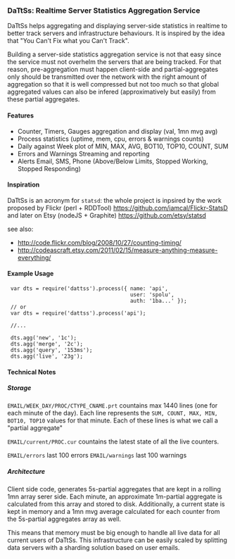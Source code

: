 ### DaTtSs: Realtime Server Statistics Aggregation Service

DaTtSs helps aggregating and displaying server-side statistics in realtime to better track
servers and infrastructure behaviours. It is inspired by the idea that 
"You Can't Fix what you Can't Track".

Building a server-side statistics aggregation service is not that easy since the service 
must not overhelm the servers that are being tracked. For that reason, pre-aggregation must 
happen client-side and partial-aggregates only should be transmitted over the network with the
right amount of aggregation so that it is well compressed but not too much so that global
aggregated values can also be infered (approximatively but easily) from these partial aggregates.

#### Features

- Counter, Timers, Gauges aggregation and display (val, 1mn mvg avg)
- Process statistics (uptime, mem, cpu, errors & warnings counts)
- Daily against Week plot of MIN, MAX, AVG, BOT10, TOP10, COUNT, SUM
- Errors and Warnings Streaming and reporting
- Alerts Email, SMS, Phone (Above/Below Limits, Stopped Working, Stopped Responding) 

#### Inspiration

DaTtSs is an acronym for `statsd`: the whole project is inpsired by the work proposed by 
Flickr (perl + RDDTool) https://github.com/iamcal/Flickr-StatsD and later on Etsy (nodeJS + Graphite) 
https://github.com/etsy/statsd 

see also: 
- http://code.flickr.com/blog/2008/10/27/counting-timing/
- http://codeascraft.etsy.com/2011/02/15/measure-anything-measure-everything/

#### Example Usage

```
 var dts = require('dattss').process({ name: 'api',
                                       user: 'spolu',
                                       auth: '1ba...' });
 // or
 var dts = require('dattss').process('api');

 //...

 dts.agg('new', '1c');
 dts.agg('merge', '2c');
 dts.agg('query', '153ms');
 dts.agg('live', '23g');
```

#### Technical Notes

##### Storage

`EMAIL/WEEK_DAY/PROC/CTYPE_CNAME.prt` countains max 1440 lines (one for each minute of the day).
Each line represents the `SUM, COUNT, MAX, MIN, BOT10, TOP10` values for that minute. Each
of these lines is what we call a "partial aggregate"

`EMAIL/current/PROC.cur` countains the latest state of all the live counters. 

`EMAIL/errors` last 100 errors
`EMAIL/warnings` last 100 warnings

##### Architecture

Client side code, generates 5s-partial aggregates that are kept in a rolling 1mn array serer side.
Each minute, an approximate 1m-partial aggregate is calculated from this array and stored to disk.
Additionally, a current state is kept in memory and a 1mn mvg average calculated for each counter
from the 5s-partial aggregates array as well.

This means that memory must be big enough to handle all live data for all current
users of DaTtSs. This infrastructure can be easily scaled by splitting data servers with a
sharding solution based on user emails. 

